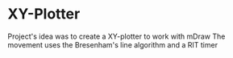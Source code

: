 # XY-Plotter
Project's idea was to create a XY-plotter to work with mDraw
The movement uses the Bresenham's line algorithm and a RIT timer
